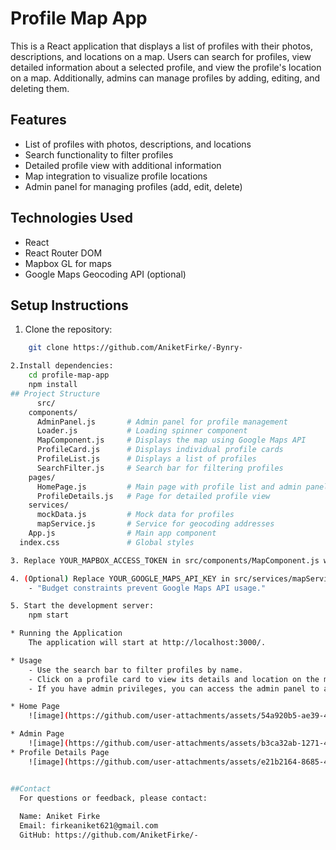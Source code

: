 # Profile Map App

This is a React application that displays a list of profiles with their photos, descriptions, and locations on a map. Users can search for profiles, view detailed information about a selected profile, and view the profile's location on a map. Additionally, admins can manage profiles by adding, editing, and deleting them.

## Features

* List of profiles with photos, descriptions, and locations
* Search functionality to filter profiles
* Detailed profile view with additional information
* Map integration to visualize profile locations
* Admin panel for managing profiles (add, edit, delete)

## Technologies Used

* React
* React Router DOM
* Mapbox GL for maps
* Google Maps Geocoding API (optional)

## Setup Instructions

1. Clone the repository:

```bash
    git clone https://github.com/AniketFirke/-Bynry-

2.Install dependencies:
    cd profile-map-app
    npm install
## Project Structure
      src/
    components/
      AdminPanel.js       # Admin panel for profile management
      Loader.js           # Loading spinner component
      MapComponent.js     # Displays the map using Google Maps API
      ProfileCard.js      # Displays individual profile cards
      ProfileList.js      # Displays a list of profiles
      SearchFilter.js     # Search bar for filtering profiles
    pages/
      HomePage.js         # Main page with profile list and admin panel
      ProfileDetails.js   # Page for detailed profile view
    services/
      mockData.js         # Mock data for profiles
      mapService.js       # Service for geocoding addresses
    App.js                # Main app component
  index.css               # Global styles

3. Replace YOUR_MAPBOX_ACCESS_TOKEN in src/components/MapComponent.js with your Mapbox access token.

4. (Optional) Replace YOUR_GOOGLE_MAPS_API_KEY in src/services/mapService.js and src/services/GoogleMapComponent.js with your Google Maps API key.
    - "Budget constraints prevent Google Maps API usage."

5. Start the development server:
    npm start

* Running the Application
    The application will start at http://localhost:3000/.

* Usage
    - Use the search bar to filter profiles by name.
    - Click on a profile card to view its details and location on the map.
    - If you have admin privileges, you can access the admin panel to add, edit, and delete profiles.

* Home Page
    ![image](https://github.com/user-attachments/assets/54a920b5-ae39-4a7d-886e-6cbbd8982322)

* Admin Page
    ![image](https://github.com/user-attachments/assets/b3ca32ab-1271-4bf4-9546-9605e21f3676)
* Profile Details Page
    ![image](https://github.com/user-attachments/assets/e21b2164-8685-493d-80b2-fbb64c6df4dc)


##Contact
  For questions or feedback, please contact:
  
  Name: Aniket Firke
  Email: firkeaniket621@gmail.com 
  GitHub: https://github.com/AniketFirke/-
